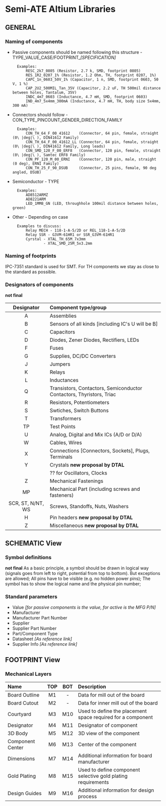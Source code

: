 # Semi-ATE Altium Libraries

## GENERAL

### Naming of components

- Passive components should be named following this structure - TYPE_VALUE_CASE/FOOTPRINT_*[SPECIFICATION]*

        Examples:
            RESC_2k7_0805 (Resistor, 2.7 k, SMD, footprint 0805)
            RES_1R2_0207_1% (Resistor, 1.2 Ohm, TH, footprint 0207, 1%)
			CAPC_1n_0603_50V_1% (Capacitor, 1 n, SMD, footprint 0603, 50 V, 1 %)
            CAP_2U2_500MIL_Tan_35V (Capacitor, 2.2 uF, TH 500mil distance between holes, Tantalum, 35V)
            INDC_4m7_0603 (Inductance, 4.7 mH, SMD, footprint 0603)
			IND_4m7_5x4mm_300mA (Inductance, 4.7 mH, TH, body size 5x4mm, 300 mA)
        
- Connectors should follow - CON_TYPE_PINCOUNT_GENDER_DIRECTION_FAMILY

	    Examples:
		    CON_TH_64_F_00_41612	(Connector, 64 pin, female, straight (0\ |deg|\ ), DIN41612 Family)
			CON_TH_64_F_00_41612_LL	(Connector, 64 pin, female, straight (0\ |deg|\ ), DIN41612 Family, Long leads)
		    CON_SMD_120_F_00_ERF8 	(Connector, 120 pin, female, straight (0\ |deg|\ ), Samtec ERF8 Family)
		    CON_PF_120_M_00_ERNI	(Connector, 120 pin, male, straight (0 deg), ERNI Family)
		    CON_TH_25_F_90_DSUB		(Connector, 25 pins, female, 90 deg angled, DSUB)
		
- Semiconductor - TYPE

	    Examples:
		    AD8512ARMZ
		    AD8221ARM
		    LED_1MM8_GN (LED, throughhole 100mil distance between holes, green)

- Other - Depending on case
	    
		Examples to discuss:
		    Relay MECH - 118-1-A-5/2D or REL_118-1-A-5/2D
		    Relay SSR - G3VM-61HR1 or SSR_G3VM-61HR1
		    Cyrstal - XTAL_TH_65M_7x3mm
					- XTAL_SMD_25M_5x3.2mm

### Naming of footprints

IPC-7351 standard is used for SMT. For TH components we stay as close to the standard as possible.

### Designators of components

**not final**

| Designator | Component type/group |
|:---------:|:---|
|A|Assemblies|
|B|Sensors of all kinds [including IC's U will be B]|
|C|Capacitors|
|D|Diodes, Zener Diodes, Rectifiers, LEDs|
|F|Fuses|
|G|Supplies, DC/DC Converters|
|J|Jumpers|
|K|Relays|
|L|Inductances|
|Q|Transistors, Contactors, Semiconductor Contactors, Thyristors, Triac|
|R|Resistors, Potentiometers|
|S|Swtiches, Switch Buttons|
|T|Transformers|
|TP|Test Points|
|U|Analog, Digital and Mix ICs (A/D or D/A)|
|W|Cables, Wires|
|X|Connections [Connectors, Sockets], Plugs, Terminals|
|Y|Crystals **new proposal by DTAL**|
| |?? for Oscillators, Clocks|
|Z|Mechanical Fastenings|
|MP| Mechanical Part (including screws and fasteners)|
|SCR, ST, N/NT, WS| Screws, Standoffs, Nuts, Washers|
|H| Pin headers **new proposal by DTAL**|
|Z| Miscellaneous **new proposal by DTAL**|
	

## SCHEMATIC View

### Symbol definitions

**not final**
As a basic principle, a symbol should be drawn in logical way (signals goes from left to right, potential from top to bottom). But exceptions are allowed;
All pins have to be visible (e.g. no hidden power pins);
The symbol has to show the logical name and the physical pin number;

### Standard parameters

- Value *[for passive components is the value, for active is the MFG P/N]*
- Manufacturer
- Manufacturer Part Number
- Supplier
- Supplier Part Number
- Part/Component Type 
- Datasheet *[As reference link]*
- Supplier Info *[As reference link]*

## FOOTPRINT View

### Mechanical Layers

| Name | TOP | BOT | Description |
|:---------|:---:|:---:|:---------|
| Board Outline | M1 | - | Data for mill out of the board |
| Board Cutout | M2 | - | Data for inner mill out of the board |
| Courtyard | M3 | M10 | Used to define the placement space required for a component |
| Designator | M4 | M11 | Designator of component |
| 3D Body | M5 | M12 | 3D view of the component |
| Component Center | M6 | M13 | Center of the component |
| Dimensions | M7 | M14 | Additional information for board manufacturer |
| Gold Plating | M8 | M15 | Used to define component selective gold plating requirements |
| Design Guides | M9 | M16 | Additional information for design process |
